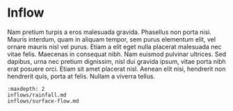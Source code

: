 # Inflow

Nam pretium turpis a eros malesuada gravida. Phasellus non porta nisi. Mauris interdum, quam in 
aliquam tempor, sem purus elementum elit, vel ornare mauris nisl vel purus. Etiam a elit eget 
nulla placerat malesuada nec vitae felis. Maecenas in consequat nibh. Nam euismod pulvinar 
ultrices. Sed dapibus, urna nec pretium dignissim, nisl dui gravida ipsum, vitae porta nibh 
erat posuere orci. Etiam sit amet placerat nisl. Aenean elit nisi, hendrerit non hendrerit quis, 
porta at felis. Nullam a viverra tellus.


```{toctree}
:maxdepth: 2
inflows/rainfall.md
inflows/surface-flow.md
```
